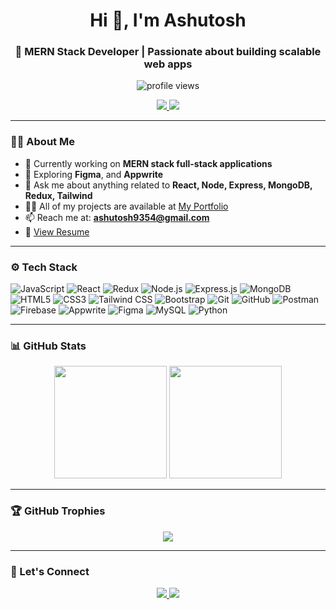 <h1 align="center">Hi 👋, I'm Ashutosh</h1>
<h3 align="center">🚀 MERN Stack Developer | Passionate about building scalable web apps</h3>

<p align="center">
  <img src="https://komarev.com/ghpvc/?username=singhashutoshh&label=Profile%20views&color=0e75b6&style=flat" alt="profile views"/>
</p>

<p align="center">
<!--   <a href="https://.com" target="_blank">
    <img src="https://img.shields.io/badge/Portfolio-Visit-blue?style=for-the-badge&logo=firefox-browser" />
  </a> -->
  <a href="mailto:ashutosh9354@gmail.com">
    <img src="https://img.shields.io/badge/Gmail-ashutoshsingh9354@gmail.com-D14836?style=for-the-badge&logo=gmail&logoColor=white" />
  </a>
  <a href="https://www.linkedin.com/in/ashutoshkumar70" target="_blank">
    <img src="https://img.shields.io/badge/LinkedIn-ashutoshkumar70-blue?style=for-the-badge&logo=linkedin" />
  </a>
</p>

---

### 🧑‍💻 About Me

- 🔭 Currently working on **MERN stack full-stack applications**
- 🌱 Exploring **Figma**, and **Appwrite**
- 💬 Ask me about anything related to **React, Node, Express, MongoDB, Redux, Tailwind**
- 👨‍💻 All of my projects are available at [My Portfolio](https://portfolio-website-2z35.onrender.com)
- 📫 Reach me at: **ashutosh9354@gmail.com**
- 📄 [View Resume](https://drive.google.com/file/d/1YAyWR9_iMjntlOc8-W50FzaFXuV4EYRn/view?usp=drive_link)

---
### ⚙️ Tech Stack

![JavaScript](https://img.shields.io/badge/-JavaScript-F7DF1E?style=flat&logo=javascript&logoColor=black)
![React](https://img.shields.io/badge/-React-61DAFB?style=flat&logo=react&logoColor=black)
![Redux](https://img.shields.io/badge/-Redux-764ABC?style=flat&logo=redux&logoColor=white)
![Node.js](https://img.shields.io/badge/-Node.js-339933?style=flat&logo=node.js&logoColor=white)
![Express.js](https://img.shields.io/badge/-Express.js-000000?style=flat&logo=express&logoColor=white)
![MongoDB](https://img.shields.io/badge/-MongoDB-47A248?style=flat&logo=mongodb&logoColor=white)
![HTML5](https://img.shields.io/badge/-HTML5-E34F26?style=flat&logo=html5&logoColor=white)
![CSS3](https://img.shields.io/badge/-CSS3-1572B6?style=flat&logo=css3&logoColor=white)
![Tailwind CSS](https://img.shields.io/badge/-Tailwind_CSS-38B2AC?style=flat&logo=tailwind-css&logoColor=white)
![Bootstrap](https://img.shields.io/badge/-Bootstrap-7952B3?style=flat&logo=bootstrap&logoColor=white)
![Git](https://img.shields.io/badge/-Git-F05032?style=flat&logo=git&logoColor=white)
![GitHub](https://img.shields.io/badge/-GitHub-181717?style=flat&logo=github&logoColor=white)
![Postman](https://img.shields.io/badge/-Postman-FF6C37?style=flat&logo=postman&logoColor=white)
![Firebase](https://img.shields.io/badge/-Firebase-FFCA28?style=flat&logo=firebase&logoColor=black)
![Appwrite](https://img.shields.io/badge/-Appwrite-F02E65?style=flat&logo=appwrite&logoColor=white)
![Figma](https://img.shields.io/badge/-Figma-F24E1E?style=flat&logo=figma&logoColor=white)
![MySQL](https://img.shields.io/badge/-MySQL-4479A1?style=flat&logo=mysql&logoColor=white)
![Python](https://img.shields.io/badge/-Python-3776AB?style=flat&logo=python&logoColor=white)


<p align="center">
<!--   <img src="https://skillicons.dev/icons?i=html,css,js,react,nodejs,express,mongodb,redux,tailwind,bootstrap,git,github,firebase,postman,figma,appwrite,python" /> -->
</p>

---

### 📊 GitHub Stats

<p align="center">
  <img src="https://github-readme-stats.vercel.app/api?username=singhashutoshh&show_icons=true&theme=radical" height="180"/>
  <img src="https://github-readme-stats.vercel.app/api/top-langs/?username=singhashutoshh&layout=compact&theme=radical" height="180"/>
</p>

---

### 🏆 GitHub Trophies

<p align="center">
  <img src="https://github-profile-trophy.vercel.app/?username=singhashutoshh&theme=monokai&margin-w=15&no-frame=true" />
</p>

---

### 🤝 Let's Connect

<p align="center">
  <a href="https://www.linkedin.com/in/ashutoshkumar70" target="_blank">
    <img src="https://img.shields.io/badge/LinkedIn-Connect-blue?style=for-the-badge&logo=linkedin" />
  </a>
  <a href="mailto:ashutosh9354@gmail.com">
    <img src="https://img.shields.io/badge/Gmail-Message-red?style=for-the-badge&logo=gmail" />
  </a>
<!--   <a href="https://.com" target="_blank">
    <img src="https://img.shields.io/badge/Portfolio-Explore-brightgreen?style=for-the-badge&logo=firefox" />
  </a> -->
</p>
